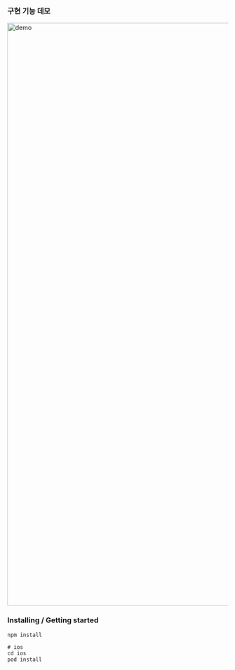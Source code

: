 ### 구현 기능 데모

<img width="1329" alt="demo" src="./assignment.gif">


### Installing / Getting started

```shell
npm install

# ios
cd ios
pod install
```
